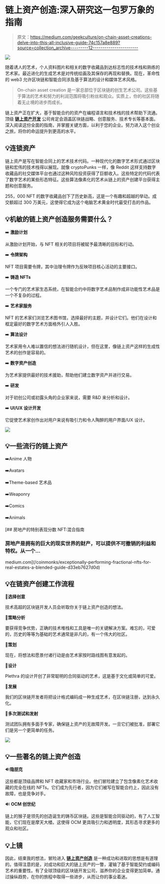 # 链上资产创造:深入研究这一包罗万象的指南

> 原文：<https://medium.com/geekculture/on-chain-asset-creations-delve-into-this-all-inclusive-guide-74c157a8e889?source=collection_archive---------12----------------------->

![](img/97a15a092599745a6014ce8a33fc73ba.png)

随着诱人的艺术，个人资料图片和相关的数字收藏品到达标志性的技术栈和熟练的艺术家。最近进化的生成艺术是对传统绘画及其保存的再现和替换。现在，革命性的 web3 允许区块链和智能合同涉及基于算法的设计和媒体艺术风格。

> On-chain asset creation 是一家总部位于区块链的创生艺术公司。这些基于算法的艺术和努力的利润范围将吸引粉丝和观众。实质上，你的社区将随着无止境的进步而成长。

链上资产正在扩大，基于智能合约的资产在编程语言和技术栈的技术帮助下流通。顶级 [**链上资产开发**](https://www.appdupe.com/blog/on-chain-asset-creation-why-create-nft-on-chain-for-nft-marketplace/?utm_source=google&utm_medium=medium&utm_campaign=monika) 公司肯定会涵盖区块链战略、创意服务、技术专长等基本面。深入阅读这份全面的指南，并掌握关键方面，以利于您的企业。努力进入这个创业之旅，将你的命运提升到更高的水平。

## 💡**连锁资产**

链上资产是写在智能合同上的艺术技术代码。一种现代化的数字艺术形式通过区块链和宏伟的技术栈得以展现。就像 cryptoPunks 一样，像 Reddit 这样支持数字收藏品的社交媒体平台也通过这种风险投资获得了巨额收入。这些特定的代码代表了数字艺术的某些形态特征。这些算法像素化的艺术从链上的资产创建平台获得主题和创意服务。

255，000 NFT 的数字收藏品创下了历史新高，这是一个有趣和超越的举动。成交额超过 300 万美元，这使得它成为这个电脑艺术黄金时代最受打击的作品。

## 💡**机敏的链上资产创造服务需要什么？**

➡️ **激励计划**

从激励计划开始，与 NFT 相关的项目将被赋予最清晰的目标和行动。

➡️ **令牌架构**

NFT 项目需要令牌，其中治理令牌作为反映项目核心活动的主要接口。

➡️ **铸造 NFTs**

一个专门的艺术家生态系统，在智能合约中将数字艺术品制作成非功能性艺术品是一个不复杂的过程。

➡️ **艺术家服务**

NFT 的艺术家们浏览艺术图书馆，选择最好的主题，并设计它们。他们在设计和框定最好的数字艺术方面格外引人入胜。

➡️ **算法设计**

艺术家用令人难以置信的想法进行随机设计，但在这里，像链上资产这样的生成性艺术的创作是容易的。

➡️ **数字资产创造**

为艺术家提供最好的技术援助，帮助他们建立数字资产并进行交易。

➡️ **研发**

对于初创公司或初露头角的企业家来说，需要 R&D 来分析和设计。

➡️ **UI/UX 设计开发**

它促使艺术家创作出对用户来说有吸引力和令人陶醉的用户界面/UX 设计。

![](img/bfb0325df30191437bb297eab04536ed.png)

## 💡**一些流行的链上资产**

➡️Anime 人物

➡️Avatars

➡️Theme-based 艺术品

➡️Weaponry

➡️Comics

➡️Animals

[](/coinmonks/exceptionally-performing-fractional-nfts-for-real-estates-a-blended-guide-d33eb7627d0d) [## 房地产的特别表现分数 NFT:混合指南

### 房地产是拥有的巨大的现实世界的财产，可以提供不可撤销的利益和特权。从一个…

medium.com](/coinmonks/exceptionally-performing-fractional-nfts-for-real-estates-a-blended-guide-d33eb7627d0d) 

## 💡**在链资产创建工作流程**

🔔**选择创意**

技术高超的区块链开发人员会听取你关于链上资产创造的想法。

🔔**策略分析**

要获得竞争优势，正确的技术堆栈和工具是唯一的关键解决方案。难忘的，可爱的，历史的等等为基础的艺术通常是非凡的，有一个伟大的社区。

🔔**策划**

现在，将想法和愿景付诸行动是由艺术家按时路线图有意发起的。

🔔**设计**

Plethra 的设计开创了非常聪明的合同驱动的艺术，这是基于文化或简单的可爱。

🔔**发展**

我们的区块链开发者将把设计格式编码成一种生成艺术，在区块链注册，达到永久化。

🔔**多次测试和发射**

测试团队拥有多面手专家，确保链上资产的无故障开发。一旦它们被批准，部署它们是另一个更简单的任务。

![](img/38eaf0c1331622bc61aeeb6ee742eebb.png)

## 💡**一些著名的链上资产创造**

🔊**隐朋克**

这些都是顶级品牌和 NFT 收藏家和市场行业。他们冒险建立了包含像素化艺术收藏的完全在线的 NFTs。它们成为先行者，因为它们被写在智能合约上，因此没有故障，也是竞争对手。

🔊 **OCM 创世纪**

链上的猴子是领先的创造诞生的铸币区块链。这些是智能合同驱动的，有了人工智能，它们现在是摩天大楼。这使得 OCM 更具吸引力和透明度，其形态寻求更多的观众和社区。

## 💡**上镜**

因此，结束我的想法，冒险进入 [**链上资产创造**](https://www.appdupe.com/blog/on-chain-asset-creation-why-create-nft-on-chain-for-nft-marketplace/?utm_source=google&utm_medium=medium&utm_campaign=monika) 是一种成功和进取的思想是有道理的。值得注意的是，对成功和巨大的链上资产的一瞥，灌输了基于智能契约或编码艺术的重要性。有了全球顶级的区块链开发公司，滋养你的企业变得更加简单。通过操纵趋势，在你的旅程中取得一些进步，从而让你的事业着迷。